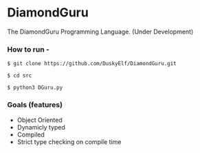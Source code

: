 # DiamondGuru
The DiamondGuru Programming Language. (Under Development)

### How to run -
```shell
$ git clone https://github.com/DuskyElf/DiamondGuru.git
```
```shell
$ cd src
```
```shell
$ python3 DGuru.py
```

### Goals (features)
- Object Oriented
- Dynamicly typed
- Compiled
- Strict type checking on compile time

